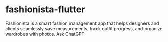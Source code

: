 # fashionista-flutter
Fashionista is a smart fashion management app that helps designers and clients seamlessly save measurements, track outfit progress, and organize wardrobes with photos.          Ask ChatGPT
